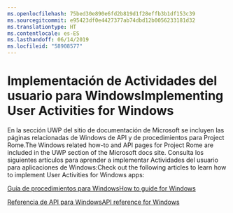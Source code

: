 ```yaml
---
ms.openlocfilehash: 75bed30e890e6fd2b819d1f28effb3b1df153c39
ms.sourcegitcommit: e95423df0e4427377ab74dbd12b0056233181d32
ms.translationtype: HT
ms.contentlocale: es-ES
ms.lasthandoff: 06/14/2019
ms.locfileid: "58908577"
---
```

# <a name="implementing-user-activities-for-windows"></a><span data-ttu-id="ed08d-101">Implementación de Actividades del usuario para Windows</span><span class="sxs-lookup"><span data-stu-id="ed08d-101">Implementing User Activities for Windows</span></span>

<span data-ttu-id="ed08d-102">En la sección UWP del sitio de documentación de Microsoft se incluyen las páginas relacionadas de Windows de API y de procedimientos para Project Rome.</span><span class="sxs-lookup"><span data-stu-id="ed08d-102">The Windows related how-to and API pages for Project Rome are included in the UWP section of the Microsoft docs site.</span></span> <span data-ttu-id="ed08d-103">Consulta los siguientes artículos para aprender a implementar Actividades del usuario para aplicaciones de Windows:</span><span class="sxs-lookup"><span data-stu-id="ed08d-103">Check out the following articles to learn how to implement User Activities for Windows apps:</span></span>

[<span data-ttu-id="ed08d-104">Guía de procedimientos para Windows</span><span class="sxs-lookup"><span data-stu-id="ed08d-104">How to guide for Windows</span></span>](https://docs.microsoft.com/windows/uwp/launch-resume/useractivities)

[<span data-ttu-id="ed08d-105">Referencia de API para Windows</span><span class="sxs-lookup"><span data-stu-id="ed08d-105">API reference for Windows</span></span>](https://docs.microsoft.com/uwp/api/windows.applicationmodel.useractivities)